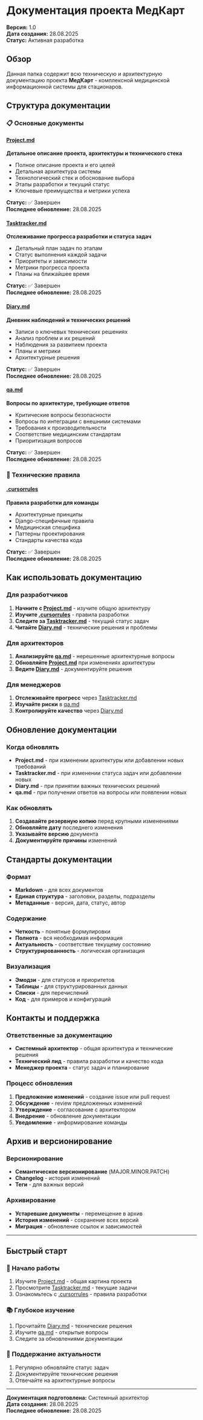 # Документация проекта МедКарт

**Версия:** 1.0  
**Дата создания:** 28.08.2025  
**Статус:** Активная разработка

## Обзор

Данная папка содержит всю техническую и архитектурную документацию проекта **МедКарт** - комплексной медицинской информационной системы для стационаров.

## Структура документации

### 📋 Основные документы

#### [Project.md](./Project.md)
**Детальное описание проекта, архитектуры и технического стека**

- Полное описание проекта и его целей
- Детальная архитектура системы
- Технологический стек и обоснование выбора
- Этапы разработки и текущий статус
- Ключевые преимущества и метрики успеха

**Статус:** ✅ Завершен  
**Последнее обновление:** 28.08.2025

#### [Tasktracker.md](./Tasktracker.md)
**Отслеживание прогресса разработки и статуса задач**

- Детальный план задач по этапам
- Статус выполнения каждой задачи
- Приоритеты и зависимости
- Метрики прогресса проекта
- Планы на ближайшее время

**Статус:** ✅ Завершен  
**Последнее обновление:** 28.08.2025

#### [Diary.md](./Diary.md)
**Дневник наблюдений и технических решений**

- Записи о ключевых технических решениях
- Анализ проблем и их решений
- Наблюдения за развитием проекта
- Планы и метрики
- Архитектурные решения

**Статус:** ✅ Завершен  
**Последнее обновление:** 28.08.2025

#### [qa.md](./qa.md)
**Вопросы по архитектуре, требующие ответов**

- Критические вопросы безопасности
- Вопросы по интеграции с внешними системами
- Требования к производительности
- Соответствие медицинским стандартам
- Приоритизация вопросов

**Статус:** ✅ Завершен  
**Последнее обновление:** 28.08.2025

### 🔧 Технические правила

#### [.cursorrules](../.cursor/rules/.cursorrules)
**Правила разработки для команды**

- Архитектурные принципы
- Django-специфичные правила
- Медицинская специфика
- Паттерны проектирования
- Стандарты качества кода

**Статус:** ✅ Завершен  
**Последнее обновление:** 28.08.2025

## Как использовать документацию

### Для разработчиков
1. **Начните с [Project.md](./Project.md)** - изучите общую архитектуру
2. **Изучите [.cursorrules](../.cursor/rules/.cursorrules)** - правила разработки
3. **Следите за [Tasktracker.md](./Tasktracker.md)** - текущий статус задач
4. **Читайте [Diary.md](./Diary.md)** - технические решения и проблемы

### Для архитекторов
1. **Анализируйте [qa.md](./qa.md)** - нерешенные архитектурные вопросы
2. **Обновляйте [Project.md](./Project.md)** при изменениях архитектуры
3. **Ведите [Diary.md](./Diary.md)** - документируйте решения

### Для менеджеров
1. **Отслеживайте прогресс** через [Tasktracker.md](./Tasktracker.md)
2. **Изучайте риски** в [qa.md](./qa.md)
3. **Контролируйте качество** через [Diary.md](./Diary.md)

## Обновление документации

### Когда обновлять
- **Project.md** - при изменении архитектуры или добавлении новых требований
- **Tasktracker.md** - при изменении статуса задач или добавлении новых
- **Diary.md** - при принятии важных технических решений
- **qa.md** - при получении ответов на вопросы или появлении новых

### Как обновлять
1. **Создавайте резервную копию** перед крупными изменениями
2. **Обновляйте дату** последнего изменения
3. **Указывайте версию** документа
4. **Документируйте причины** изменений

## Стандарты документации

### Формат
- **Markdown** - для всех документов
- **Единая структура** - заголовки, разделы, подразделы
- **Метаданные** - версия, дата, статус, автор

### Содержание
- **Четкость** - понятные формулировки
- **Полнота** - вся необходимая информация
- **Актуальность** - соответствие текущему состоянию
- **Структурированность** - логическая организация

### Визуализация
- **Эмодзи** - для статусов и приоритетов
- **Таблицы** - для структурированных данных
- **Списки** - для перечислений
- **Код** - для примеров и конфигураций

## Контакты и поддержка

### Ответственные за документацию
- **Системный архитектор** - общая архитектура и технические решения
- **Технический лид** - правила разработки и качество кода
- **Менеджер проекта** - статус задач и планирование

### Процесс обновления
1. **Предложение изменений** - создание issue или pull request
2. **Обсуждение** - review предложенных изменений
3. **Утверждение** - согласование с архитектором
4. **Внедрение** - обновление документации
5. **Уведомление** - информирование команды

## Архив и версионирование

### Версионирование
- **Семантическое версионирование** (MAJOR.MINOR.PATCH)
- **Changelog** - история изменений
- **Теги** - для важных версий

### Архивирование
- **Устаревшие документы** - перемещение в архив
- **История изменений** - сохранение всех версий
- **Миграция** - обновление ссылок и зависимостей

---

## Быстрый старт

### 🚀 Начало работы
1. Изучите [Project.md](./Project.md) - общая картина проекта
2. Просмотрите [Tasktracker.md](./Tasktracker.md) - текущие задачи
3. Ознакомьтесь с [.cursorrules](../.cursor/rules/.cursorrules) - правила разработки

### 📚 Глубокое изучение
1. Прочитайте [Diary.md](./Diary.md) - технические решения
2. Изучите [qa.md](./qa.md) - открытые вопросы
3. Следите за обновлениями документации

### 🔄 Поддержание актуальности
1. Регулярно обновляйте статус задач
2. Документируйте технические решения
3. Отвечайте на архитектурные вопросы

---

**Документация подготовлена:** Системный архитектор  
**Дата создания:** 28.08.2025  
**Последнее обновление:** 28.08.2025

